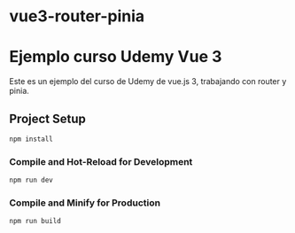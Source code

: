 # vue3-router-pinia

# Ejemplo curso Udemy Vue 3

Este es un ejemplo del curso de Udemy de vue.js 3, trabajando con router y pinia.

## Project Setup

```sh
npm install
```

### Compile and Hot-Reload for Development

```sh
npm run dev
```

### Compile and Minify for Production

```sh
npm run build
```
